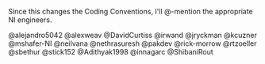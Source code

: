 Since this changes the Coding Conventions, I'll @-mention the appropriate NI engineers.

@alejandro5042
@alexweav
@DavidCurtiss
@irwand
@jryckman
@kcuzner
@mshafer-NI
@neilvana
@nethrasuresh
@pakdev
@rick-morrow
@rtzoeller
@sbethur
@stick152
@Adithyak1998
@innagarc
@ShibaniRout
